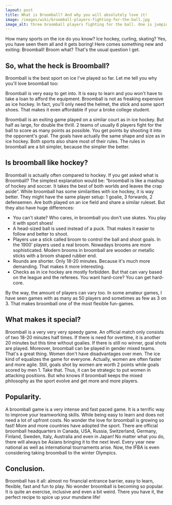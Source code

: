 ```yaml
---
layout: post
title: What is Broomball? And why you will absolutely love it!
image: /images/wiki/broomball-players-fighting-for-the-ball.jpg
image_alt: three broomball players fighting for the ball. One is jumping, the other one is already lying on the ice, the third one skates in from the back. They wear normal sports clothes, broomball specific helmets and have brooms. In the background stands a referee. 
---
```


How many sports on the ice do you know? Ice hockey, curling, skating? Yes, you have seen them all and it gets boring! Here comes something new and exiting: Broomball! Broom what? That's the usual question I get. 

## So, what the heck is Broomball?

Broomball is the best sport on ice I've played so far. Let me tell you why you'll love broomball too:

Broomball is very easy to get into. It is easy to learn and you won't have to take a loan to afford the equipment. Broomball is not as freaking expensive as ice hockey. In fact, you'll only need the helmet, the stick and some sport shoes. That makes it even affordable if your a broke college student. 

Broomball is an exiting game played on a similar court as in ice hockey. But half as large, for double the thrill. 2 teams of usually 6 players fight for the ball to score as many points as possible. You get points by shooting it into the opponent's goal. The goals have actually the same shape and size as in ice hockey. Both sports also share most of their rules. The rules in broomball are a bit simpler, because the simpler the better.

## Is broomball like hockey? 

Broomball is actually often compared to hockey. If you get asked what is Broomball? The simplest explanation would be: “broomball is like a mashup of hockey and soccer. It takes the best of both worlds and leaves the crap aside”. While broomball has some similarities with ice hockey, it is way better. They might have the same player setup: 1 goalie, 3 forwards, 2 defensemen. Are both played on an ice field and share a similar ruleset. But they also have huge differences:
- You can't skate? Who cares, in broomball you don't use skates. You play it with sport shoes!
- A head-sized ball is used instead of a puck. That makes it easier to follow and better to shoot.
- Players use a stick called broom to control the ball and shoot goals. In the 1900' players used a real broom. Nowadays brooms are more sophisticated. Modern brooms in broomball are wooden or metallic sticks with a broom shaped rubber end.
- Rounds are shorter. Only 18-20 minutes. Because it's much more demanding. That makes it more interesting.
- Checks as in ice hockey are mostly forbidden. But that can vary based on the league and the referees. You want hard-core? You can get hard-core.

By the way, the amount of players can vary too. In some amateur games, I have seen games with as many as 50 players and sometimes as few as 3 on 3. That makes broomball one of the most flexible fun-games.

## What makes it special?

Broomball is a very very very speedy game. An official match only consists of two 18-20 minutes half times. If there is need for overtime, it is another 20 minutes but this time without goalies. If there is still no winner, goal shots are played. Moreover, broomball can be played in gender mixed teams. That's a great thing. Women don't have disadvantages over men. The ice kind of equalizes the game for everyone. Actually, women are often faster and more agile. Still, goals shot by women are worth 2 points while goals scored by men 1. Take that. Thus, it can be strategic to put women in attacking positions. But who knows if broomball keeps the mixed philosophy as the sport evolve and get more and more players. 

## Popularity.

A broomball game is a very intense and fast paced game. It is a terrific way to improve your teamworking skills. While being easy to learn and does not need a lot of upfront costs. No wonder the love for broomball is growing so fast! More and more countries have adopted the sport. There are official broomball headquarters in Canada, USA, Russia, Switzerland, Germany, Finland, Sweden, Italy, Australia and even in Japan! No matter what you do, there will always be Asians bringing it to the next level. Every year new national as well as international tournaments arise. Now, the IFBA is even considering taking broomball to the winter Olympics. 

## Conclusion.

Broomball has it all: almost no financial entrance barrier, easy to learn, flexible, fast and fun to play. No wonder broomball is becoming so popular. It is quite an exercise, inclusive and even a bit weird. There you have it, the perfect recipe to spice up your mundane life!
